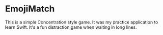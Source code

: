 # EmojiMatch
This is a simple Concentration style game. It was my practice application to learn Swift. It's a fun distraction game when waiting in long lines.

